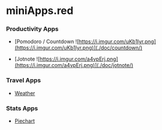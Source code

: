 
# miniApps.red


### Productivity Apps

- [Pomodoro / Countdown ![https://i.imgur.com/uKb1Iyr.png](https://i.imgur.com/uKb1Iyr.png)](./doc/countdown/)
                        
- [Jotnote ![https://i.imgur.com/a4vpErj.png](https://i.imgur.com/a4vpErj.png)](./doc/jotnote/)
                        

### Travel Apps

- [Weather](./doc/weather/)
                        

### Stats Apps

- [Piechart](./doc/piechart/)
                        

